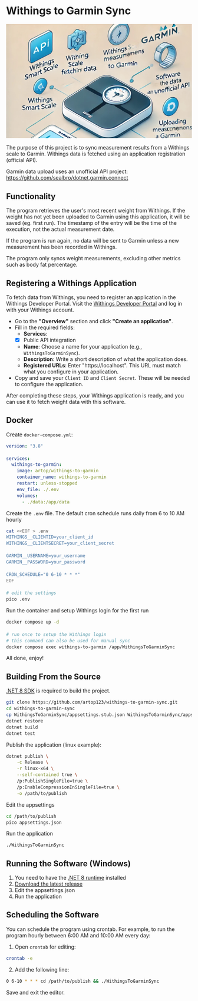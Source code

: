 ﻿# Withings to Garmin Sync

![Withings to Garmin Header](assets/header.jpg)

The purpose of this project is to sync measurement results from a Withings scale to Garmin. Withings data is fetched using an application registration (official API).

Garmin data upload uses an unofficial API project: https://github.com/sealbro/dotnet.garmin.connect

## Functionality

The program retrieves the user's most recent weight from Withings. If the weight has not yet been uploaded to Garmin using this application, it will be saved (eg. first run). The timestamp of the entry will be the time of the execution, not the actual measurement date.

If the program is run again, no data will be sent to Garmin unless a new measurement has been recorded in Withings.

The program only syncs weight measurements, excluding other metrics such as body fat percentage.

## Registering a Withings Application

To fetch data from Withings, you need to register an application in the Withings Developer Portal.
Visit the [Withings Developer Portal](https://developer.withings.com/) and log in with your Withings account. 
- Go to the **"Overview"** section and click **"Create an application"**.
- Fill in the required fields:
    - **Services**:
	- [x] Public API integration					 
    - **Name**: Choose a name for your application (e.g., `WithingsToGarminSync`).
	- **Description**: Write a short description of what the application does.
	- **Registered URLs**: Enter "https://localhost". This URL must match what you configure in your application.
- Copy and save your `Client ID` and `Client Secret`. These will be needed to configure the application.

After completing these steps, your Withings application is ready, and you can use it to fetch weight data with this software.

## Docker

Create ``docker-compose.yml``:

```yml
version: "3.8"

services:
  withings-to-garmin:
    image: artop/withings-to-garmin
    container_name: withings-to-garmin
    restart: unless-stopped
    env_file: ./.env
    volumes:
      - ./data:/app/data
```

Create the ``.env`` file. The default cron schedule runs daily from 6 to 10 AM hourly

```bash
cat <<EOF > .env
WITHINGS__CLIENTID=your_client_id
WITHINGS__CLIENTSECRET=your_client_secret

GARMIN__USERNAME=your_username
GARMIN__PASSWORD=your_password

CRON_SCHEDULE="0 6-10 * * *"
EOF

# edit the settings
pico .env
```

Run the container and setup Withings login for the first run

```bash
docker compose up -d

# run once to setup the Withings login
# this command can also be used for manual sync
docker compose exec withings-to-garmin /app/WithingsToGarminSync
```

All done, enjoy!

## Building From the Source

[.NET 8 SDK](https://dotnet.microsoft.com/download/dotnet/8.0) is required to build the project. 

```bash
git clone https://github.com/artop123/withings-to-garmin-sync.git
cd withings-to-garmin-sync
cp WithingsToGarminSync/appsettings.stub.json WithingsToGarminSync/appsettings.json
dotnet restore
dotnet build
dotnet test
```

Publish the application (linux example):

```bash
dotnet publish \
    -c Release \
    -r linux-x64 \
    --self-contained true \
    /p:PublishSingleFile=true \
    /p:EnableCompressionInSingleFile=true \
    -o /path/to/publish
```

Edit the appsettings

```bash
cd /path/to/publish
pico appsettings.json
```

Run the application

```bash
./WithingsToGarminSync
```

## Running the Software (Windows)

1. You need to have the [.NET 8 runtime](https://dotnet.microsoft.com/download/dotnet/8.0) installed
2. [Download the latest release](https://github.com/artop123/withings-to-garmin-sync/releases/latest)
3. Edit the appsettings.json
4. Run the application

## Scheduling the Software

You can schedule the program using crontab. For example, to run the program hourly between 6:00 AM and 10:00 AM every day:

1. Open `crontab` for editing:

```bash
crontab -e
```

2. Add the following line:
```bash
0 6-10 * * * cd /path/to/publish && ./WithingsToGarminSync
```

Save and exit the editor.
